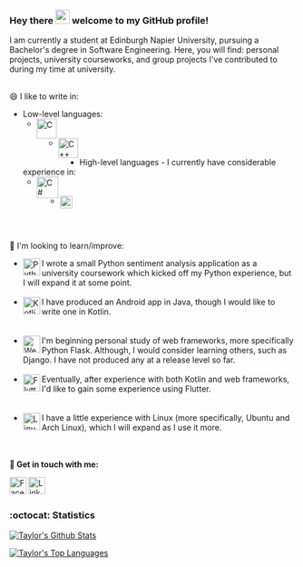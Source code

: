 ### Hey there <img src="https://media.giphy.com/media/hvRJCLFzcasrR4ia7z/giphy.gif" width="25px"> welcome to my GitHub profile!

I am currently a student at Edinburgh Napier University, pursuing a Bachelor's degree in Software Engineering. Here, you will find: personal projects, university courseworks, and group projects I've contributed to during my time at university.
<br/><br/>

😄 I like to write in:
* Low-level languages:
	* <img align="left" alt="C" width="35px" src="https://seeklogo.com/images/C/c-programming-language-logo-9B32D017B1-seeklogo.com.png"/><br/><br/>
	* <img align="left" alt="C++" width="35px" src="https://upload.wikimedia.org/wikipedia/commons/1/18/ISO_C%2B%2B_Logo.svg"/><br/><br/>
* High-level languages - I currently have considerable experience in:
	* <img align="left" alt="C#" width="38px" src="https://upload.wikimedia.org/wikipedia/commons/7/7a/C_Sharp_logo.svg"/><br/><br/>
	* <img align="left" alt="Java" width="22px" src="https://upload.wikimedia.org/wikipedia/de/e/e1/Java-Logo.svg"/>
<br/><br/>

🤔 I'm looking to learn/improve:
* <img align="left" alt="Python" width="30px" src="https://images.ctfassets.net/tvfg2m04ppj4/C1kxD19GTGr2UPntsColF/6b3a4b2655021507fc36dbde7b6b2697/Python-logo-notext.svg_.png?w=800"/>I wrote a small Python sentiment analysis application as a university coursework which kicked off my Python experience, but I will expand it at some point.
<br/><br/>
* <img align="left" alt="Kotlin" width="30px" src="https://upload.wikimedia.org/wikipedia/commons/7/74/Kotlin-logo.svg"/>I have produced an Android app in Java, though I would like to write one in Kotlin.
</br></br><br/>
* <img align="left" alt="Web Frameworks" width="30px" src="https://upload.wikimedia.org/wikipedia/commons/5/5e/%C3%86toms_-_Earth.svg"/>I'm beginning personal study of web frameworks, more specifically Python Flask. Although, I would consider learning others, such as Django. I have not produced any at a release level so far.
<br/><br/>
* <img align="left" alt="Flutter" width="30px" src="https://seeklogo.com/images/F/flutter-logo-5086DD11C5-seeklogo.com.png"/>Eventually, after experience with both Kotlin and web frameworks, I'd like to gain some experience using Flutter.
</br></br><br/>
* <img align="left" alt="Linux" width="30px" src="https://cdn4.iconfinder.com/data/icons/logo-brand/512/linux_operating_system_logo-512.png"/>I have a little experience with Linux (more specifically, Ubuntu and Arch Linux), which I will expand as I use it more.
</br></br><br/>

__💬 Get in touch with me:__

[<img align="left" alt="Facebook" width="30px" src="https://cdn.jsdelivr.net/npm/simple-icons@v3/icons/facebook.svg"/>][facebook]
[<img align="left" alt="LinkedIn" width="30px" src="https://cdn.jsdelivr.net/npm/simple-icons@v3/icons/linkedin.svg"/>][linkedin]

[facebook]: https://www.facebook.com/taylorc1009
[linkedin]: https://www.linkedin.com/in/taylor-courtney-27a70019b
<br/></br>

### :octocat: Statistics
[![Taylor's Github Stats](https://github-readme-stats.vercel.app/api?username=taylorc1009&show_icons=true&count_private=true&include_all_commits=true&theme=radical)](https://google.com)

[![Taylor's Top Languages](https://github-readme-stats.vercel.app/api/top-langs/?username=taylorc1009&layout=compact&line_height=50&theme=radical)](https://github.com/anuraghazra/github-readme-stats)
